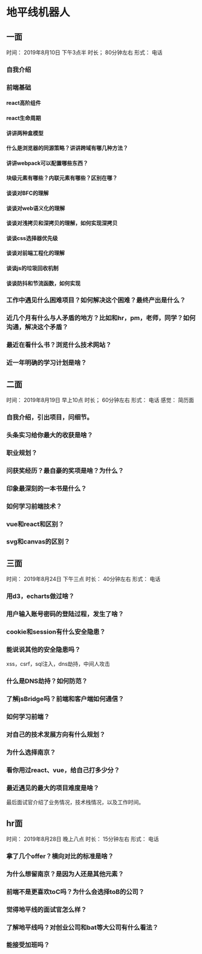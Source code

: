 # 地平线机器人

## 一面
时间： 2019年8月10日 下午3点半
时长； 80分钟左右
形式： 电话

### 自我介绍

### 前端基础

#### react高阶组件
#### react生命周期
#### 讲讲两种盒模型
#### 什么是浏览器的同源策略？讲讲跨域有哪几种方法？
#### 讲讲webpack可以配置哪些东西？
#### 块级元素有哪些？内联元素有哪些？区别在哪？
#### 谈谈对BFC的理解
#### 谈谈对web语义化的理解
#### 谈谈对浅拷贝和深拷贝的理解，如何实现深拷贝
#### 谈谈css选择器优先级
#### 谈谈对前端工程化的理解
#### 谈谈js的垃圾回收机制
#### 谈谈防抖和节流函数，如何实现

### 工作中遇见什么困难项目？如何解决这个困难？最终产出是什么？

### 近几个月有什么与人矛盾的地方？比如和hr，pm，老师，同学？如何沟通，解决这个矛盾？

### 最近在看什么书？浏览什么技术网站？

### 近一年明确的学习计划是啥？


## 二面
时间： 2019年8月19日 早上10点
时长； 60分钟左右
形式： 电话
感觉： 简历面

### 自我介绍，引出项目，问细节。
### 头条实习给你最大的收获是啥？
### 职业规划？
### 问获奖经历？最自豪的奖项是啥？为什么？
### 印象最深刻的一本书是什么？
### 如何学习前端技术？
### vue和react和区别？
### svg和canvas的区别？


## 三面
时间： 2019年8月24日 下午三点
时长： 40分钟左右
形式： 电话


### 用d3，echarts做过啥？
### 用户输入账号密码的登陆过程，发生了啥？
### cookie和session有什么安全隐患？
### 能说说其他的安全隐患吗？
xss，csrf，sql注入，dns劫持，中间人攻击
### 什么是DNS劫持？如何防范？
### 了解jsBridge吗？前端和客户端如何通信？
### 如何学习前端？
### 对自己的技术发展方向有什么规划？
### 为什么选择南京？
### 看你用过react、vue，给自己打多少分？
### 最近遇见的最大的项目难度是啥？

最后面试官介绍了业务情况，技术栈情况，以及工作时间。


## hr面
时间： 2019年8月28日 晚上八点
时长： 15分钟左右
形式： 电话

### 拿了几个offer？横向对比的标准是啥？

### 为什么想留南京？是因为人还是其他元素？

### 前端不是更喜欢toC吗？为什么会选择toB的公司？

### 觉得地平线的面试官怎么样？

### 了解地平线吗？对创业公司和bat等大公司有什么看法？

### 能接受加班吗？